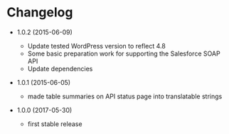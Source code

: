 Changelog
=========

* 1.0.2 (2015-06-09)

	* Update tested WordPress version to reflect 4.8
	* Some basic preparation work for supporting the Salesforce SOAP API
	* Update dependencies

* 1.0.1 (2015-06-05)

	* made table summaries on API status page into translatable strings

* 1.0.0 (2017-05-30)

	* first stable release
